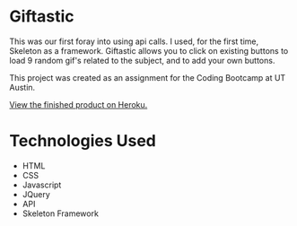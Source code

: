 # Giftastic

 This was our first foray into using api calls. I used, for the first time, Skeleton as a framework. Giftastic allows you to click on existing buttons to load 9 random gif's related to the subject, and to add your own buttons.

This project was created as an assignment for the Coding Bootcamp at UT Austin.

<a href="https://warm-ridge-77992.herokuapp.com/">View the finished product on Heroku.</a>

# Technologies Used

- HTML
- CSS
- Javascript
- JQuery
- API
- Skeleton Framework